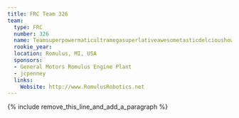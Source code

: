 ```yaml
---
title: FRC Team 326
team:
  type: FRC
  number: 326
  name: Teamsuperpowermaticultramegasuperlativeawesometasticdelcioushowlingunieagles
  rookie_year:
  location: Romulus, MI, USA
  sponsors:
  - General Motors Romulus Engine Plant
  - jcpenney
  links:
    Website: http://www.RomulusRobotics.net
---
```


{% include remove_this_line_and_add_a_paragraph %}